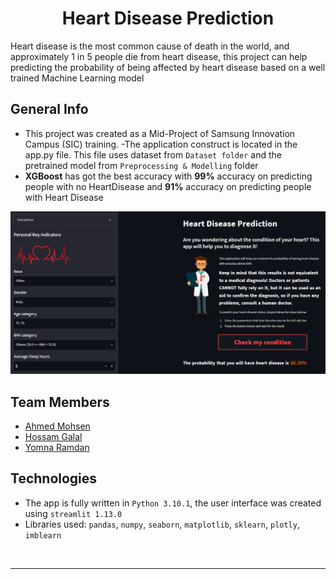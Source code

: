 # <div align="center">Heart Disease Prediction</div>  
  

Heart disease is the most common cause of death in the world, and approximately 1 in 5 people die from heart disease, this project can help predicting the probability of being affected by heart disease based on a well trained Machine Learning model  
  

## General Info  
- This project was created as a Mid-Project of Samsung Innovation Campus (SIC) training.
-The application construct is located in the app.py file. This file uses dataset from `Dataset folder` and the pretrained model from `Preprocessing & Modelling` folder
- **XGBoost** has got the best accuracy with **99%** accuracy on predicting people with no HeartDisease and **91%** accuracy on predicting people with Heart Disease  
  

![](images/app_img.png)  
  

## Team Members  
- [Ahmed Mohsen](https://github.com/PrinceEGY)
- [Hossam Galal](https://github.com/HossamGalal68)
- [Yomna Ramdan](https://github.com/Yomna-Ramadan)  

## Technologies  
- The app is fully written in `Python 3.10.1`, the user interface was created using `streamlit 1.13.0`
- Libraries used: `pandas`, `numpy`, `seaborn`, `matplotlib`, `sklearn`, `plotly`, `imblearn`  

<br />

----
